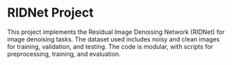 # RIDNet Project

This project implements the Residual Image Denoising Network (RIDNet) for image denoising tasks. The dataset used includes noisy and clean images for training, validation, and testing. The code is modular, with scripts for preprocessing, training, and evaluation.
